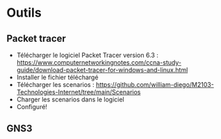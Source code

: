 # Outils

## Packet tracer

* Télécharger le logiciel Packet Tracer version 6.3 : https://www.computernetworkingnotes.com/ccna-study-guide/download-packet-tracer-for-windows-and-linux.html 
* Installer le fichier téléchargé
* Télécharger les scenarios : https://github.com/william-diego/M2103-Technologies-Internet/tree/main/Scenarios
* Charger les scenarios dans le logiciel
* Configuré!

## GNS3
